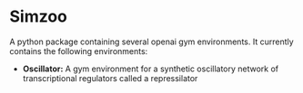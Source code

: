 # Simzoo

A python package containing several openai gym environments. It currently contains the
following environments:

- **Oscillator:** A gym environment for a synthetic oscillatory network of transcriptional regulators called a repressilator
